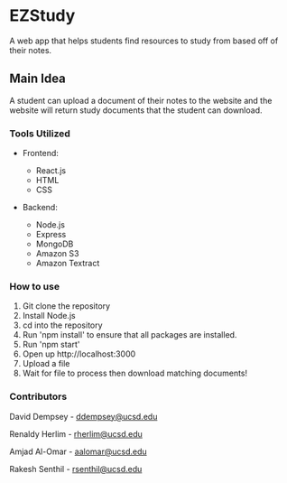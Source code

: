 # EZStudy

A web app that helps students find resources to study from based off of their notes.

## Main Idea

A student can upload a document of their notes to the website and the website will return study documents that the student can download.

### Tools Utilized

* Frontend:
  - React.js
  - HTML
  - CSS

* Backend:
  - Node.js
  - Express
  - MongoDB
  - Amazon S3
  - Amazon Textract


### How to use
1. Git clone the repository
1. Install Node.js
2. cd into the repository
3. Run 'npm install' to ensure that all packages are installed.
4. Run 'npm start'
5. Open up http://localhost:3000
6. Upload a file
7. Wait for file to process then download matching documents!

### Contributors
David Dempsey - ddempsey@ucsd.edu

Renaldy Herlim - rherlim@ucsd.edu

Amjad Al-Omar - aalomar@ucsd.edu

Rakesh Senthil - rsenthil@ucsd.edu
